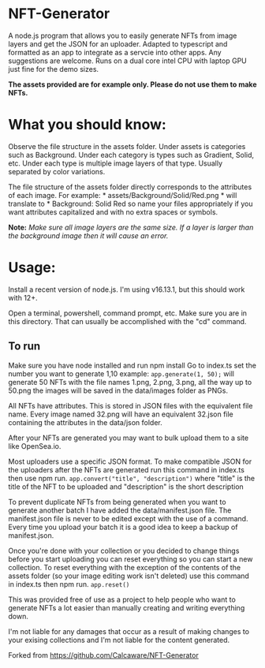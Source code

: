 # NFT-Generator
A node.js program that allows you to easily generate NFTs from image layers and get the JSON for an uploader.
Adapted to typescript and formatted as an app to integrate as a servcie into other apps. Any suggestions are welcome. Runs on a dual core intel CPU with laptop GPU just fine for the demo sizes. 

**The assets provided are for example only. Please do not use them to make NFTs.**

# What you should know:
Observe the file structure in the assets folder.
Under assets is categories such as Background.
Under each category is types such as Gradient, Solid, etc.
Under each type is multiple image layers of that type. Usually separated by color variations.

The file structure of the assets folder directly corresponds to the attributes of each image.
For example:
	* assets/Background/Solid/Red.png
	* will translate to
	* Background: Solid Red
so name your files appropriately if you want attributes capitalized and with no extra spaces or symbols.

**Note:** *Make sure all image layers are the same size.
If a layer is larger than the background image then it will cause an error.*


# Usage:

Install a recent version of node.js. I'm using v16.13.1, but this should work with 12+.

Open a terminal, powershell, command prompt, etc.
Make sure you are in this directory. That can usually be accomplished with the "cd" command.

## To run 
Make sure you have node installed and run npm install
Go to index.ts set the number you want to generate 1,10
 example:
	`app.generate(1, 50);`
	will generate 50 NFTs with the file names 1.png, 2.png, 3.png, all the way up to 50.png
	the images will be saved in the data/images folder as PNGs.

All NFTs have attributes. This is stored in JSON files with the equivalent file name.
Every image named 32.png will have an equivalent 32.json file containing the attributes in the data/json folder.

After your NFTs are generated you may want to bulk upload them to a site like OpenSea.io.

Most uploaders use a specific JSON format.
To make compatible JSON for the uploaders after the NFTs are generated run this command in index.ts then use npm run.
	`app.convert("title", "description")`
	where "title" is the title of the NFT to be uploaded and "description" is the short description


To prevent duplicate NFTs from being generated when you want to generate another batch I have added the data/manifest.json file.
The manifest.json file is never to be edited except with the use of a command.
Every time you upload your batch it is a good idea to keep a backup of manifest.json.


Once you're done with your collection or you decided to change things before you start uploading you can reset everything so you can start a new collection.
To reset everything with the exception of the contents of the assets folder (so your image editing work isn't deleted) use this command in index.ts then npm run.
	`app.reset()`


This was provided free of use as a project to help people who want to generate NFTs a lot easier than manually creating and writing everything down.

I'm not liable for any damages that occur as a result of making changes to your exising collections and I'm not liable for the content generated.

Forked from https://github.com/Calcaware/NFT-Generator 